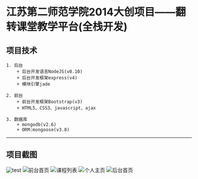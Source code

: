 # 江苏第二师范学院2014大创项目——翻转课堂教学平台(全栈开发) #

## 项目技术
    1. 后台
        + 后台开发语言NodeJS(v0.10)
        + 后台开发框架express(v4)
        + 模块引擎jade

    2. 前台
        + 前台开发框架Bootstrap(v3)
        + HTML5、CSS3、javascript、ajax

    3. 数据库
        + mongodb(v2.6)
        + ORM:mongoose(v3.8)
-----

## 项目截图
![test](https://github.com/HideMode/web_jsie/blob/master/screenshots/backend_index.png)
![前台首页](https://github.com/HideMode/web_jsie/tree/master/screenshots/index.png)
![课程列表](https://github.com/HideMode/web_jsie/tree/master/screenshots/course.png)
![个人主页](https://github.com/HideMode/web_jsie/tree/master/screenshots/personal.png)
![后台首页](https://github.com/HideMode/web_jsie/tree/master/screenshots/backend_index.png)
